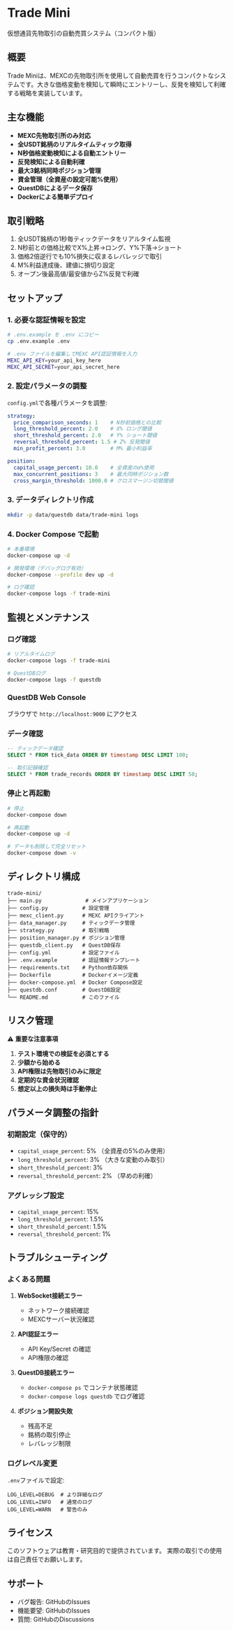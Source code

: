 # Trade Mini

仮想通貨先物取引の自動売買システム（コンパクト版）

## 概要

Trade Miniは、MEXCの先物取引所を使用して自動売買を行うコンパクトなシステムです。大きな価格変動を検知して瞬時にエントリーし、反発を検知して利確する戦略を実装しています。

## 主な機能

- **MEXC先物取引所のみ対応**
- **全USDT銘柄のリアルタイムティック取得**
- **N秒価格変動検知による自動エントリー**
- **反発検知による自動利確**
- **最大3銘柄同時ポジション管理**
- **資金管理（全資産の設定可能%使用）**
- **QuestDBによるデータ保存**
- **Dockerによる簡単デプロイ**

## 取引戦略

1. 全USDT銘柄の1秒毎ティックデータをリアルタイム監視
2. N秒前との価格比較でX%上昇→ロング、Y%下落→ショート
3. 価格2倍逆行でも10%損失に収まるレバレッジで取引
4. M%利益達成後、建値に損切り設定
5. オープン後最高値/最安値からZ%反発で利確

## セットアップ

### 1. 必要な認証情報を設定

```bash
# .env.example を .env にコピー
cp .env.example .env

# .env ファイルを編集してMEXC API認証情報を入力
MEXC_API_KEY=your_api_key_here
MEXC_API_SECRET=your_api_secret_here
```

### 2. 設定パラメータの調整

`config.yml`で各種パラメータを調整:

```yaml
strategy:
  price_comparison_seconds: 1    # N秒前価格との比較
  long_threshold_percent: 2.0    # X% ロング閾値
  short_threshold_percent: 2.0   # Y% ショート閾値
  reversal_threshold_percent: 1.5 # Z% 反発閾値
  min_profit_percent: 3.0        # M% 最小利益率

position:
  capital_usage_percent: 10.0    # 全資産のα%使用
  max_concurrent_positions: 3    # 最大同時ポジション数
  cross_margin_threshold: 1000.0 # クロスマージン切替閾値
```

### 3. データディレクトリ作成

```bash
mkdir -p data/questdb data/trade-mini logs
```

### 4. Docker Compose で起動

```bash
# 本番環境
docker-compose up -d

# 開発環境（デバッグログ有効）
docker-compose --profile dev up -d

# ログ確認
docker-compose logs -f trade-mini
```

## 監視とメンテナンス

### ログ確認
```bash
# リアルタイムログ
docker-compose logs -f trade-mini

# QuestDBログ
docker-compose logs -f questdb
```

### QuestDB Web Console
ブラウザで `http://localhost:9000` にアクセス

### データ確認
```sql
-- ティックデータ確認
SELECT * FROM tick_data ORDER BY timestamp DESC LIMIT 100;

-- 取引記録確認
SELECT * FROM trade_records ORDER BY timestamp DESC LIMIT 50;
```

### 停止と再起動
```bash
# 停止
docker-compose down

# 再起動
docker-compose up -d

# データも削除して完全リセット
docker-compose down -v
```

## ディレクトリ構成

```
trade-mini/
├── main.py              # メインアプリケーション
├── config.py           # 設定管理
├── mexc_client.py      # MEXC APIクライアント
├── data_manager.py     # ティックデータ管理
├── strategy.py         # 取引戦略
├── position_manager.py # ポジション管理
├── questdb_client.py   # QuestDB保存
├── config.yml          # 設定ファイル
├── .env.example        # 認証情報テンプレート
├── requirements.txt    # Python依存関係
├── Dockerfile          # Dockerイメージ定義
├── docker-compose.yml  # Docker Compose設定
├── questdb.conf        # QuestDB設定
└── README.md           # このファイル
```

## リスク管理

⚠️ **重要な注意事項**

1. **テスト環境での検証を必須とする**
2. **少額から始める**
3. **API権限は先物取引のみに限定**
4. **定期的な資金状況確認**
5. **想定以上の損失時は手動停止**

## パラメータ調整の指針

### 初期設定（保守的）
- `capital_usage_percent`: 5% （全資産の5%のみ使用）
- `long_threshold_percent`: 3% （大きな変動のみ取引）
- `short_threshold_percent`: 3%
- `reversal_threshold_percent`: 2% （早めの利確）

### アグレッシブ設定
- `capital_usage_percent`: 15%
- `long_threshold_percent`: 1.5%
- `short_threshold_percent`: 1.5%  
- `reversal_threshold_percent`: 1%

## トラブルシューティング

### よくある問題

1. **WebSocket接続エラー**
   - ネットワーク接続確認
   - MEXCサーバー状況確認

2. **API認証エラー**
   - API Key/Secret の確認
   - API権限の確認

3. **QuestDB接続エラー**
   - `docker-compose ps` でコンテナ状態確認
   - `docker-compose logs questdb` でログ確認

4. **ポジション開設失敗**
   - 残高不足
   - 銘柄の取引停止
   - レバレッジ制限

### ログレベル変更
`.env`ファイルで設定:
```
LOG_LEVEL=DEBUG  # より詳細なログ
LOG_LEVEL=INFO   # 通常のログ
LOG_LEVEL=WARN   # 警告のみ
```

## ライセンス

このソフトウェアは教育・研究目的で提供されています。
実際の取引での使用は自己責任でお願いします。

## サポート

- バグ報告: GitHubのIssues
- 機能要望: GitHubのIssues
- 質問: GitHubのDiscussions